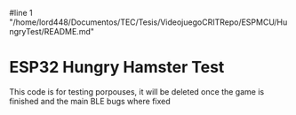 #line 1 "/home/lord448/Documentos/TEC/Tesis/VideojuegoCRITRepo/ESPMCU/HungryTest/README.md"
# ESP32 Hungry Hamster Test


This code is for testing porpouses, it will be deleted once the game is finished and the main BLE bugs where fixed

